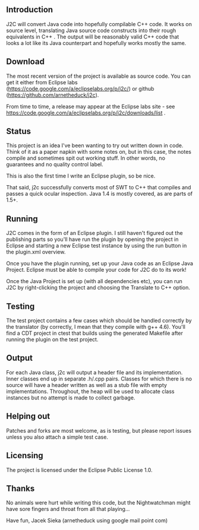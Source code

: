 Introduction
--
J2C will convert Java code into hopefully compilable C++ code. It works on
source level, translating Java source code constructs into their rough
equivalents in C++ . The output will be reasonably valid C++ code that looks a
lot like its Java counterpart and hopefully works mostly the same.

Download
--
The most recent version of the project is available as source code. You can get it
either from Eclipse labs (https://code.google.com/a/eclipselabs.org/p/j2c/) or
github (https://github.com/arnetheduck/j2c).

From time to time, a release may appear at the Eclipse labs site - see
https://code.google.com/a/eclipselabs.org/p/j2c/downloads/list .

Status
--
This project is an idea I've been wanting to try out written down in code.
Think of it as a paper napkin with some notes on, but in this case, the notes
compile and sometimes spit out working stuff. In other words, no guarantees 
and no quality control label.

This is also the first time I write an Eclipse plugin, so be nice.

That said, j2c successfully converts most of SWT to C++ that compiles and
passes a quick ocular inspection. Java 1.4 is mostly covered, as are parts
of 1.5+. 

Running
--
J2C comes in the form of an Eclipse plugin. I still haven't figured out the
publishing parts so you'll have run the plugin by opening the project in
Eclipse and starting a new Eclipse test instance by using the run button in the
plugin.xml overview.

Once you have the plugin running, set up your Java code as an Eclipse Java
Project. Eclipse must be able to compile your code for J2C do to its work!

Once the Java Project is set up (with all dependencies etc), you can run J2C by
right-clicking the project and choosing the Translate to C++ option.

Testing
--
The test project contains a few cases which should be handled correctly by the
translator (by correctly, I mean that they compile with g++ 4.6). You'll find
a CDT project in ctest that builds using the generated Makefile after running
the plugin on the test project.

Output
--
For each Java class, j2c will output a header file and its implementation.
Inner classes end up in separate .h/.cpp pairs. Classes for which there is
no source will have a header written as well as a stub file with empty
implementations. Throughout, the heap will be used to allocate class instances
but no attempt is made to collect garbage.

Helping out
--
Patches and forks are most welcome, as is testing, but please report issues
unless you also attach a simple test case.

Licensing
--
The project is licensed under the Eclipse Public License 1.0.

Thanks
--
No animals were hurt while writing this code, but the Nightwatchman
might have sore fingers and throat from all that playing...

Have fun,
Jacek Sieka (arnetheduck using google mail point com)

